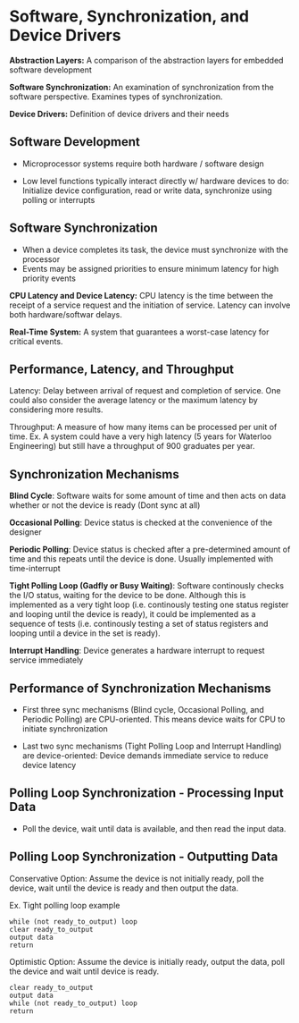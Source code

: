 # Software, Synchronization, and Device Drivers

**Abstraction Layers:** A comparison of the abstraction layers for embedded software development

**Software Synchronization:** An examination of synchronization from the software perspective. Examines types of
synchronization.

**Device Drivers:** Definition of device drivers and their needs

## Software Development

- Microprocessor systems require both hardware / software design

- Low level functions typically interact directly w/ hardware devices to do:
Initialize device configuration, read or write data, synchronize using polling or interrupts

## Software Synchronization

- When a device completes its task, the device must synchronize with the processor
- Events may be assigned priorities to ensure minimum latency for high priority events

**CPU Latency and Device Latency:** CPU latency is the time between the receipt of a service
request and the initiation of service. Latency can involve both hardware/softwar delays.

**Real-Time System:** A system that guarantees a worst-case latency for critical events.

## Performance, Latency, and Throughput

Latency: Delay between arrival of request and completion of service. One could also
consider the average latency or the maximum latency by considering more results.

Throughput: A measure of how many items can be processed per unit of time.
Ex. A system could have a very high latency (5 years for Waterloo Engineering) but
still have a throughput of 900 graduates per year.

## Synchronization Mechanisms

**Blind Cycle**: Software waits for some amount of time and then acts on data whether
or not the device is ready (Dont sync at all)

**Occasional Polling**: Device status is checked at the convenience of the designer

**Periodic Polling**: Device status is checked after a pre-determined amount of time
and this repeats until the device is done. Usually implemented with time-interrupt

**Tight Polling Loop (Gadfly or Busy Waiting)**: Software continously checks the I/O
status, waiting for the device to be done. Although this is implemented as a very tight
loop (i.e. continously testing one status register and looping until the device is ready),
it could be implemented as a sequence of tests (i.e. continously testing a set of status
registers and looping until a device in the set is ready).

**Interrupt Handling**: Device generates a hardware interrupt to request service immediately

## Performance of Synchronization Mechanisms

- First three sync mechanisms (Blind cycle, Occasional Polling, and Periodic Polling) are CPU-oriented.
This means device waits for CPU to initiate synchronization

- Last two sync mechanisms (Tight Polling Loop and Interrupt Handling) are device-oriented:
Device demands immediate service to reduce device latency

## Polling Loop Synchronization - Processing Input Data

- Poll the device, wait until data is available, and then read the input data.

## Polling Loop Synchronization - Outputting Data

Conservative Option: Assume the device is not initially ready, poll the device, wait
until the device is ready and then output the data.

Ex. Tight polling loop example

```
while (not ready_to_output) loop
clear ready_to_output
output data
return
```

Optimistic Option: Assume the device is initially ready, output the data, poll the device
and wait until device is ready.

```
clear ready_to_output
output data
while (not ready_to_output) loop
return
```

